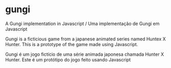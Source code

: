# gungi
A Gungi implementation in Javascript / Uma implementação de Gungi em Javascript

Gungi is a ficticious game from a japanese animated series named Huntex X Hunter. This is a prototype of the game made using Javascript.

Gungi é um jogo fictício de uma série animada japonesa chamada Hunter X Hunter. Este é um protótipo do jogo feito usando Javascript
